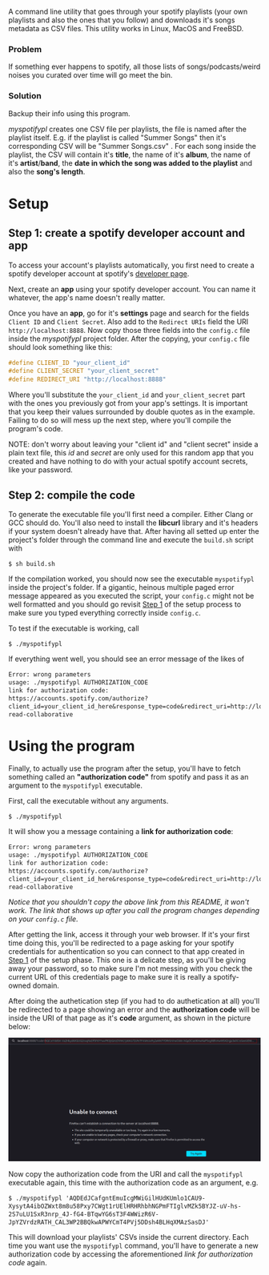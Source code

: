 A command line utility that goes through your spotify playlists (your own
playlists and also the ones that you follow) and downloads it's songs metadata
as CSV files. This utility works in Linux, MacOS and FreeBSD.

### Problem
If something ever happens to spotify, all those lists of songs/podcasts/weird
noises you curated over time will go meet the bin.

### Solution
Backup their info using this program. 

_myspotifypl_ creates one CSV file per playlists, the file is named after the
playlist itself. E.g. if the playlist is called "Summer Songs" then it's
corresponding CSV will be "Summer Songs.csv" . For each song inside the
playlist, the CSV will contain it's **title**, the name of it's **album**, the
name of it's **artist**/**band**, the **date in which the song was added to
the playlist** and also the **song's length**.

# Setup

## <a id=step-1>Step 1: create a spotify developer account and app</a>

To access your account's playlists automatically, you first need to create a
spotify developer account at spotify's [developer
page](https://developer.spotify.com).

Next, create an **app** using your spotify developer account. You can name it
whatever, the app's name doesn't really matter.

Once you have an **app**, go for it's **settings** page and search for the
fields `Client ID` and `Client Secret`. Also add to the `Redirect URIs` field
the URI `http://localhost:8888`. Now copy those three fields into the
`config.c` file inside the _myspotifypl_ project folder. After the copying,
your `config.c` file should look something like this:

```c
#define CLIENT_ID "your_client_id"
#define CLIENT_SECRET "your_client_secret"
#define REDIRECT_URI "http://localhost:8888"
```

Where you'll substitute the `your_client_id` and `your_client_secret` part with
the ones you previously got from your app's settings. It is important that you
keep their values surrounded by double quotes as in the example. Failing to do
so will mess up the next step, where you'll compile the program's code.

NOTE: don't worry about leaving your "client id" and "client secret" inside a
plain text file, this _id_ and _secret_ are only used for this random app that
you created and have nothing to do with your actual spotify account secrets,
like your password.

## Step 2: compile the code

To generate the executable file you'll first need a compiler. Either Clang or
GCC should do. You'll also need to install the __libcurl__ library and it's
headers if your system doesn't already have that. After having all setted up
enter the project's folder through the command line and execute the `build.sh`
script with

```
$ sh build.sh
```

If the compilation worked, you should now see the executable `myspotifypl`
inside the project's folder. If a gigantic, heinous multiple paged error
message appeared as you executed the script, your `config.c` might not be well
formatted and you should go revisit [Step 1](#step-1) of the setup process to
make sure you typed everything correctly inside `config.c`.

To test if the executable is working, call
```
$ ./myspotifypl
```
If everything went well, you should see an error message of the likes of
```
Error: wrong parameters
usage: ./myspotifypl AUTHORIZATION_CODE
link for authorization code:
https://accounts.spotify.com/authorize?client_id=your_client_id_here&response_type=code&redirect_uri=http://localhost:8888&scope=playlist-read-collaborative
```

# Using the program
Finally, to actually use the program after the setup, you'll have to fetch
something called an **"authorization code"** from spotify and pass it as an
argument to the `myspotifypl` executable.

First, call the executable without any arguments.
```
$ ./myspotifypl
```
It will show you a message containing a **link for authorization
code**:
```
Error: wrong parameters
usage: ./myspotifypl AUTHORIZATION_CODE
link for authorization code:
https://accounts.spotify.com/authorize?client_id=your_client_id_here&response_type=code&redirect_uri=http://localhost:8888&scope=playlist-read-collaborative
```

_Notice that you shouldn't copy the above link from this README, it won't work.
The link that shows up after you call the program changes depending on your
`config.c` file._

After getting the link, access it through your web browser. If it's your first
time doing this, you'll be redirected to a page asking for your spotify
credentials for authentication so you can connect to that app created in [Step
1](#step-1) of the setup phase. This one is a delicate step, as you'll be
giving away your password, so to make sure I'm not messing with you check the
current URL of this credentials page to make sure it is really a spotify-owned
domain.

After doing the authetication step (if you had to do authetication at all)
you'll be redirected to a page showing an error and the **authorization code**
will be inside the URI of that page as it's **code** argument, as shown in the
picture below:

![authorization code inside URI](./pictures/authorization-code.png)

Now copy the authorization code from the URI and call the `myspotifypl`
executable again, this time with the authorization code as an argument, e.g. 

```
$ ./myspotifypl 'AQDEdJCafgntEmuIcgMWiGilHUdKUmlo1CAU9-XysytA4ibOZWxt8m8u58Pxy7CWgt1rUElHRHRhbhNGPmFTIglvMZk5BYJZ-uV-hs-2S7uLU1SxR3nrp_4J-fG4-BTqwYG6sT3F4WWizR6V-JpYZVrdzRATH_CAL3WP2BBQkwAPWYCmT4PVj5DDsh4BLHqXMAzSasDJ'
```

This will download your playlists' CSVs inside the current directory. Each time
you want use the `myspotifypl` command, you'll have to generate a new
authorization code by accessing the aforementioned _link for authorization
code_ again.
